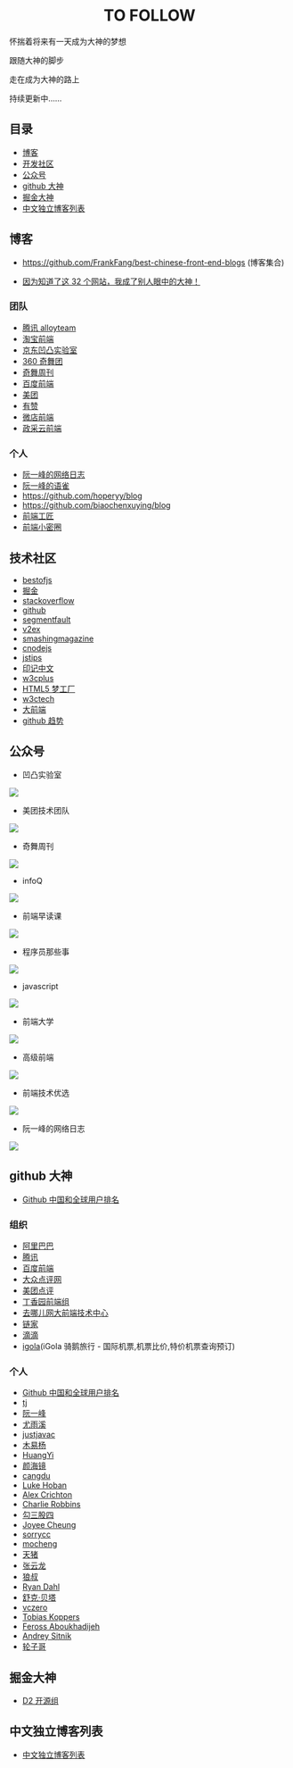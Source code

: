 <h1 align="center">TO FOLLOW</h1>

怀揣着将来有一天成为大神的梦想

跟随大神的脚步

走在成为大神的路上

持续更新中……

## 目录

- [博客](#博客)
- [开发社区](#开发社区)
- [公众号](#公众号)
- [github 大神](#github大神)
- [掘金大神](#掘金大神)
- [中文独立博客列表](#中文独立博客列表)

## 博客

- https://github.com/FrankFang/best-chinese-front-end-blogs (博客集合)

* [因为知道了这 32 个网站，我成了别人眼中的大神！](https://segmentfault.com/a/1190000021870068)

### 团队

- [腾讯 alloyteam](http://www.alloyteam.com/)
- [淘宝前端](https://fed.taobao.org/)
- [京东凹凸实验室](https://aotu.io/)
- [360 奇舞团](https://75team.com/)
- [奇舞周刊](https://weekly.75team.com/)
- [百度前端](http://fex.baidu.com/articles/)
- [美团](https://tech.meituan.com/)
- [有赞](https://tech.youzan.com/)
- [微店前端](https://github.com/weidian-inc/weidian-tech-blog)
- [政采云前端](https://www.zoo.team/)

### 个人

- [阮一峰的网络日志](http://www.ruanyifeng.com/blog/)
- [阮一峰的语雀](https://www.yuque.com/ruanyf)
- https://github.com/hoperyy/blog
- https://github.com/biaochenxuying/blog
- [前端工匠](https://github.com/ljianshu/Blog)
- [前端小密圈](https://github.com/jawil/blog)

## 技术社区

- [bestofjs](https://bestofjs.org/)
- [掘金](https://juejin.im/timeline)
- [stackoverflow](https://stackoverflow.com/)
- [github](https://github.com/)
- [segmentfault](https://segmentfault.com/)
- [v2ex](https://www.v2ex.com/)
- [smashingmagazine](https://www.smashingmagazine.com/)
- [cnodejs](https://cnodejs.org/)
- [jstips](http://www.jstips.co/)
- [印记中文](https://www.docschina.org)
- [w3cplus](https://www.w3cplus.com/)
- [HTML5 梦工厂](http://www.html5dw.com/)
- [w3ctech](https://w3ctech.com/)
- [大前端](http://www.daqianduan.com/)
- [github 趋势](https://trends.now.sh/)

## 公众号

- 凹凸实验室

![](ASSETS/IMAGES/FOLLOW/009.jpg)

- 美团技术团队

![](ASSETS/IMAGES/FOLLOW/008.png)

- 奇舞周刊

![](ASSETS/IMAGES/FOLLOW/010.png)

- infoQ

![](ASSETS/IMAGES/FOLLOW/001.jpeg)

- 前端早读课

![](ASSETS/IMAGES/FOLLOW/002.jpeg)

- 程序员那些事

![](ASSETS/IMAGES/FOLLOW/003.jpeg)

- javascript

![](ASSETS/IMAGES/FOLLOW/004.jpeg)

- 前端大学

![](ASSETS/IMAGES/FOLLOW/005.jpeg)

- 高级前端

![](ASSETS/IMAGES/FOLLOW/006.jpeg)

- 前端技术优选

![](ASSETS/IMAGES/FOLLOW/007.jpeg)

- 阮一峰的网络日志

![](ASSETS/IMAGES/FOLLOW/011.jpeg)

## github 大神

- [Github 中国和全球用户排名](https://github.com/jaywcjlove/github-rank)

### 组织

- [阿里巴巴](https://github.com/alibaba)
- [腾讯](https://github.com/Tencent)
- [百度前端](https://github.com/fex-team/)
- [大众点评网](https://github.com/dianping)
- [美团点评](https://github.com/Meituan-Dianping)
- [丁香园前端组](https://github.com/DXY-F2E)
- [去哪儿网大前端技术中心](https://github.com/YMFE)
- [链家](https://github.com/LianjiaTech)
- [滴滴](https://github.com/DDFE)
- [igola](https://github.com/yougola)(iGola 骑鹅旅行 - 国际机票,机票比价,特价机票查询预订)

### 个人

- [Github 中国和全球用户排名](https://github.com/jaywcjlove/github-rank)
- [tj](https://github.com/tj)
- [阮一峰](https://github.com/ruanyf)
- [尤雨溪](https://github.com/yyx990803)
- [justjavac](https://github.com/justjavac)
- [木易杨](https://github.com/yygmind)
- [HuangYi](https://github.com/ustbhuangyi)
- [颜海镜](https://github.com/yanhaijing)
- [cangdu](https://github.com/bailicangdu)
- [Luke Hoban](https://github.com/lukehoban)
- [Alex Crichton](https://github.com/alexcrichton)
- [Charlie Robbins](https://github.com/indexzero)
- [勾三股四](https://github.com/Jinjiang)
- [Joyee Cheung](https://github.com/joyeecheung)
- [sorrycc](https://github.com/sorrycc)
- [mocheng](https://github.com/mocheng)
- [天猪](https://github.com/atian25)
- [张云龙](https://github.com/fouber)
- [狼叔](https://github.com/i5ting)
- [Ryan Dahl](https://github.com/ry)
- [舒克·贝塔](https://github.com/cucygh)
- [vczero](https://github.com/vczero)
- [Tobias Koppers](https://github.com/sokra)
- [Feross Aboukhadijeh](https://github.com/feross)
- [Andrey Sitnik](https://github.com/ai)
- [轮子哥](https://github.com/vczh)

## 掘金大神

- [D2 开源组](https://juejin.im/user/57a48b632e958a006691b946)

## 中文独立博客列表

- [中文独立博客列表](https://github.com/timqian/chinese-independent-blogs)
